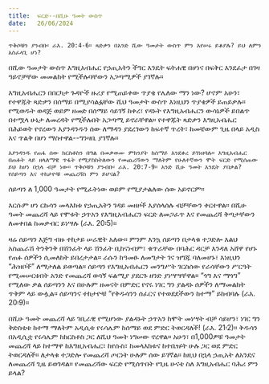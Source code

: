 ```yaml
---
title:  ፍርድ--በሺሁ ዓመት ውስጥ
date:   26/06/2024
---
```


`ጥቅሶቹን ያንብቡ፡ ራእ. 20:4-6። ጻድቃን በአንድ ሺው ዓመታት ውስጥ ምን እየሠሩ ይቆያሉ? ይህ ለምን አስፈላጊ ሆነ?`


በሺው ዓመታት ውስጥ እግዚአብሔር የኃጢአትን ችግር እንዴት ፍትሐዊ በሆነና በፍቅር እንደፈታ በገዛ ዓይኖቻቸው መመልከት የሚችሉባቸውን አጋጣሚዎች ያገኛሉ።

እግዚአብሔርን በበርካታ ጉዳዮች ዙሪያ የሚጠይቀው ጥያቄ የሌለው ማን ነው? ሆኖም አሁን፣ የተዋጁት ጻድቃን በሰማይ በሚያሳልፏቸው ሺህ ዓመታት ውስጥ እነዚህን ጥያቄዎች ይጠይቃሉ። የሚወዱት ወዳጅ ወይም ዘመድ በሰማይ ሳይገኝ ከቀረ፣ የዳኑት የእግዚአብሔርን ውሳኔዎች ይበልጥ በተሟላ ሁኔታ ለመረዳት የሚችሉበት አጋጣሚ ይኖራቸዋል። የተዋጁት ጻድቃን እግዚአብሔር በሕይወት የኖረውን እያንዳንዱን ሰው ለማዳን ያደረገውን ከፍተኛ ጥረት፣ ከመቼውም ጊዜ በላይ አዲስ እና ጥልቅ በሆነ ማስተዋል--ግንዛቤ ያገኛሉ።

`እያንዳንዱ የጠፋ ሰው ክርስቶስን በግል በመቃወሙ ምክንያት ከሰማይ እንደቀረ ይገነዘባሉ። እግዚአብሔር በጠፉት ላይ ዘላለማዊ ጥፋት የሚያስከትለውን የመጨረሻውን ማለትም የሁለተኛውን ሞት ፍርድ የሚሰጠው ይህ ከሆነ በኋላ ብቻ ነው። ጥቅሶቹን ያንብቡ፡ ራእ. 20:7-9። አንድ ሺሁ ዓመት እንዴት ያበቃል? የሰይጣን እና ተከታዮቹ መጨረሻስ ምን ይሆናል?`


ሰይጣን ለ 1,000 ዓመታት የሚፈትነው ወይም የሚያታልለው ሰው አይኖርም።

እርሱም ሆነ ርኩሳን መላእክቱ የኃጢአትን ገዳይ መዘዞች እያሰላሰሉ ብቻቸውን ቀርተዋል። በሺሁ ዓመት መጨረሻ ላይ የሞቱት ኃጥአን የእግዚአብሔርን ፍርድ ለመጋፈጥ እና የመጨረሻ ቅጣታቸውን ለመቀበል ከመቃብር ይነሣሉ (ራእ. 20፡5)።

ዛሬ ሰይጣን እጅግ ብዙ ተከታይ ሠራዊት አለው። ምንም እንኳ ሰይጣን በታላቁ ተጋድሎ እልህ አስጨራሽ ትንቅንቅ በሽንፈት ላይ ሽንፈት ቢከናነብም፣ ቁጥራቸው በባሕር ዳርቻ እንዳለ አሸዋ የሆኑ የጠፉ ሰዎችን ሲመለከት ይበረታታል። ራሱን ከዓመፁ ለመግታት ገና ዝግጁ ባለመሆኑ፣ እነዚህን “ሕዝቦች” ለማታለል ይወጣል። ሰይጣን የእግዚአብሔርን መንግሥት ገርስሰው የራሳቸውን ሥርዓት የሚመሠርቱበት አንድ የመጨረሻ ወሳኝ ፍልሚያ ያደርጉ ዘንድ ያነሣሣቸዋል። “ጎግ እና ማጎግ” የሚለው ቃል ሰይጣንን እና በሁሉም ዘመናት በምድር የኖሩ ነገር ግን ያልዳኑ ሰዎችን ለማመልከት ጥቅም ላይ ውሏል። ሰይጣንና ተከታዮቹ “የቅዱሳንን ሰፈርና የተወደደችውን ከተማ” ይከብባሉ (ራእ. 20፡9)።

በሺሁ ዓመት መጨረሻ ላይ ገቢራዊ የሚሆነው ያልዳኑት ኃጥአን ከሞት መነሣት ብቻ ሳይሆን፣ ነገር ግን ቅድስቲቱ ከተማ ማለትም አዲሲቱ የሩሳሌም ከሰማይ ወደ ምድር ትወርዳለች! (ራእ. 21፡2)። ቅዱሳን በአዲሲቷ የሩሳሌም ከክርስቶስ ጋር ለሺህ ዓመት ነግሠው ኖረዋል። አሁን፣ በ1,000ዎቹ ዓመታት መጨረሻ ላይ ከተማዋ ከእግዚአብሔር፣ ከየሱስ፣ ከመላእክቱና ከተቤዡት ሁሉ ጋር ወደ ምድር ትወርዳለች። ለታላቁ ተጋድሎ የመጨረሻ ጦርነት ሁሉም ሰው ይገኛል። ከዚህ በኋላ ኃጢአት ለአንዴና ለመጨረሻ ጊዜ ይወገዳል። የመጨረሻው ፍርድ የሚሰጥበት የጊዜ ሁናቴ ስለ እግዚአብሔር ባሕሪ ምን ይላል?